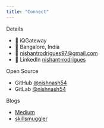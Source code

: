 ```yaml
---
title: "Connect"
---
```

Details
 - :office: iQGateway
 - :round_pushpin: Bangalore, India
 - :email: nishantrodrigues97@gmail.com
 - :briefcase: LinkedIn [nishant-rodrigues](https://www.linkedin.com/public-profile/in/nishant-rodrigues)

Open Source
 - GitHub [@nishnash54](https://github.com/nishnash54)
 - GitLab [@nishnash54](https://gitlab.com/nishnash54)

Blogs
 - [Medium](https://medium.com/@nishantrodrigues97)
 - [skillsmuggler](https://skillsmuggler.wordpress.com/)


